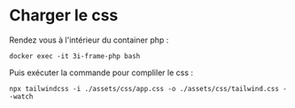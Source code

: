 # Charger le css
Rendez vous à l'intérieur du container php :

    docker exec -it 3i-frame-php bash

Puis exécuter la commande pour compliler le css :

    npx tailwindcss -i ./assets/css/app.css -o ./assets/css/tailwind.css --watch

